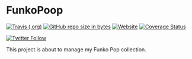 # FunkoPoop

[![Travis (.org)](https://img.shields.io/travis/rust-lang/rust.svg?style=for-the-badge)](https://travis-ci.org/necraidan/funkoPoop)
[![GitHub repo size in bytes](https://img.shields.io/github/repo-size/badges/shields.svg?style=for-the-badge)](https://github.com/necraidan/funkoPoop)
[![Website](https://img.shields.io/website-up-down-green-red/https/shields.io.svg?label=FunkoPoop&style=for-the-badge)](http://necraidan.com/funkoPoop)
[![Coverage Status](https://coveralls.io/repos/github/necraidan/funkoPoop/badge.svg?branch=dev)](https://coveralls.io/github/necraidan/funkoPoop?branch=dev)

[![Twitter Follow](https://img.shields.io/twitter/follow/necraidan.svg?label=Follow&style=social)](https://twitter.com/necraidan)



This project is about to manage my Funko Pop collection.

